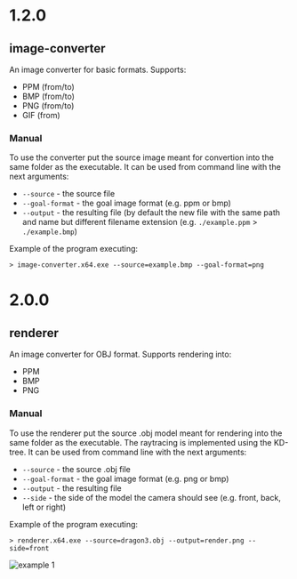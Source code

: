 # 1.2.0
## image-converter
An image converter for basic formats. Supports:
- PPM (from/to)
- BMP (from/to)
- PNG (from/to)
- GIF (from)

### Manual
To use the converter put the source image meant for convertion into the same folder as the executable. It can be used from command line with the next arguments:
- `--source` - the source file
- `--goal-format` - the goal image format (e.g. ppm or bmp)
- `--output` - the resulting file (by default the new file with the same path and name but different filename extension (e.g. `./example.ppm` > `./example.bmp`)

Example of the program executing:
```
> image-converter.x64.exe --source=example.bmp --goal-format=png
```
# 2.0.0
## renderer
An image converter for OBJ format. Supports rendering into:
- PPM
- BMP
- PNG

### Manual
To use the renderer put the source .obj model meant for rendering into the same folder as the executable. The raytracing is implemented using the KD-tree. It can be used from command line with the next arguments:
- `--source` - the source .obj file
- `--goal-format` - the goal image format (e.g. png or bmp)
- `--output` - the resulting file
- `--side` - the side of the model the camera should see (e.g. front, back, left or right)

Example of the program executing:
```
> renderer.x64.exe --source=dragon3.obj --output=render.png --side=front
```

![example 1](/images/render1.bmp)